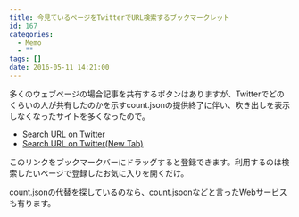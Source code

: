 ```yaml
---
title: 今見ているページをTwitterでURL検索するブックマークレット
id: 167
categories:
  - Memo
  - ""
tags: []
date: 2016-05-11 14:21:00
---
```


多くのウェブページの場合記事を共有するボタンはありますが、Twitterでどのくらいの人が共有したのかを示すcount.jsonの提供終了に伴い、吹き出しを表示しなくなったサイトを多くなったので。

<!--more-->

- [Search URL on Twitter][1]
- [Search URL on Twitter(New Tab)][2]

このリンクをブックマークバーにドラッグすると登録できます。利用するのは検索したいページで登録したお気に入りを開くだけ。

count.jsonの代替を探しているのなら、[count.jsoon](https://jsoon.digitiminimi.com/)などと言ったWebサービスも有ります。

[1]: javascript:(function(){var%20url;var%20canonical%20=%20document.querySelector('link[rel=\'canonical\']');if(canonical)%20url%20=%20canonical.href;if(!url)%20url%20=%20location.href;location.href%20=%20'https://twitter.com/search?q='%20+%20url;})();
[2]: javascript:(function(){var%20url;var%20canonical%20=%20document.querySelector('link[rel=\'canonical\']');if(canonical)%20url%20=%20canonical.href;if(!url)%20url%20=%20location.href;url%20=%20'https://twitter.com/search?q='%20+%20url;window.open(url);})();
